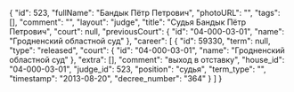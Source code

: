{
    "id": 523,
    "fullName": "Бандык Пётр Петрович",
    "photoURL": "",
    "tags": [],
    "comment": "",
    "layout": "judge",
    "title": "Судья Бандык Пётр Петрович",
    "court": null,
    "previousCourt": {
        "id": "04-000-03-01",
        "name": "Гродненский областной суд"
    },
    "career": [
        {
            "id": 59330,
            "term": null,
            "type": "released",
            "court": {
                "id": "04-000-03-01",
                "name": "Гродненский областной суд"
            },
            "extra": [],
            "comment": "выход в отставку",
            "house_id": "04-000-03-01",
            "judge_id": 523,
            "position": "судья",
            "term_type": "",
            "timestamp": "2013-08-20",
            "decree_number": "364"
        }
    ]
}